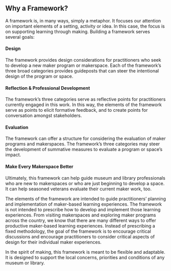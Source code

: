 
## Why a Framework?
A framework is, in many ways, simply a metaphor. It focuses our attention on important elements of a setting, activity or idea. In this case, the focus is on supporting learning through making. Building a framework serves several goals:
<br/>
#### Design
The framework provides design considerations for practitioners who seek to develop a new maker program or makerspace. Each of the framework’s three broad categories provides guideposts that can steer the intentional design of the program or space.
<br/>
#### Reflection & Professional Development
The framework’s three categories serve as reflective points for practitioners currently engaged in this work. In this way, the elements of the framework serve as points to elicit formative feedback, and to create points for conversation amongst stakeholders.
<br/>
#### Evaluation
The framework can offer a structure for considering the evaluation of maker programs and makerspaces. The framework’s three categories may steer the development of summative measures to evaluate a program or space’s impact.
<br/>
#### Make Every Makerspace Better
Ultimately, this framework can help guide museum and library professionals who are new to makerspaces or who are just beginning to develop a space. It can help seasoned veterans evaluate their current maker work, too.
 
The elements of the framework are intended to guide practitioners’ planning and implementation of maker-based learning experiences. The framework is not intended to prescribe how to develop and implement those learning experiences. From visiting makerspaces and exploring maker programs across the country, we know that there are many different ways to offer productive maker-based learning experiences. Instead of prescribing a fixed methodology, the goal of the framework is to encourage critical discussions and encourage practitioners to consider critical aspects of design for their individual maker experiences.
 
In the spirit of making, this framework is meant to be flexible and adaptable. It is designed to support the local concerns, priorities and conditions of any museum or library. 

